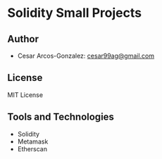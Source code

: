 # Solidity Small Projects
## Author
- Cesar Arcos-Gonzalez: cesar99ag@gmail.com
## License
MIT License
## Tools and Technologies
- Solidity
- Metamask
- Etherscan

